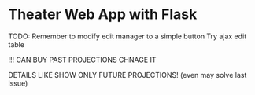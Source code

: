 # Theater Web App with Flask


TODO:
Remember to modify edit manager to a simple button
Try ajax edit table 


!!! CAN BUY PAST PROJECTIONS CHNAGE IT

DETAILS LIKE SHOW ONLY FUTURE PROJECTIONS! (even may solve last issue)